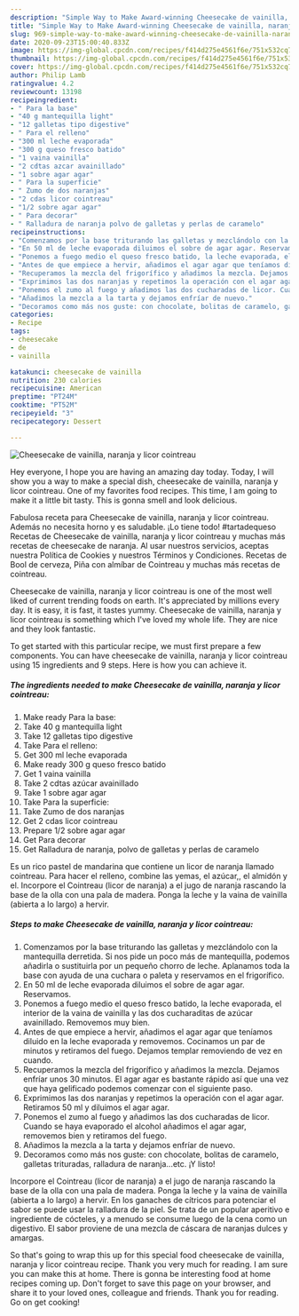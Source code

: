 ```yaml
---
description: "Simple Way to Make Award-winning Cheesecake de vainilla, naranja y licor cointreau"
title: "Simple Way to Make Award-winning Cheesecake de vainilla, naranja y licor cointreau"
slug: 969-simple-way-to-make-award-winning-cheesecake-de-vainilla-naranja-y-licor-cointreau
date: 2020-09-23T15:00:40.833Z
image: https://img-global.cpcdn.com/recipes/f414d275e4561f6e/751x532cq70/cheesecake-de-vainilla-naranja-y-licor-cointreau-foto-principal.jpg
thumbnail: https://img-global.cpcdn.com/recipes/f414d275e4561f6e/751x532cq70/cheesecake-de-vainilla-naranja-y-licor-cointreau-foto-principal.jpg
cover: https://img-global.cpcdn.com/recipes/f414d275e4561f6e/751x532cq70/cheesecake-de-vainilla-naranja-y-licor-cointreau-foto-principal.jpg
author: Philip Lamb
ratingvalue: 4.2
reviewcount: 13198
recipeingredient:
- " Para la base"
- "40 g mantequilla light"
- "12 galletas tipo digestive"
- " Para el relleno"
- "300 ml leche evaporada"
- "300 g queso fresco batido"
- "1 vaina vainilla"
- "2 cdtas azcar avainillado"
- "1 sobre agar agar"
- " Para la superficie"
- " Zumo de dos naranjas"
- "2 cdas licor cointreau"
- "1/2 sobre agar agar"
- " Para decorar"
- " Ralladura de naranja polvo de galletas y perlas de caramelo"
recipeinstructions:
- "Comenzamos por la base triturando las galletas y mezclándolo con la mantequilla derretida. Si nos pide un poco más de mantequilla, podemos añadirla o sustituirla por un pequeño chorro de leche. Aplanamos toda la base con ayuda de una cuchara o paleta y reservamos en el frigorífico."
- "En 50 ml de leche evaporada diluimos el sobre de agar agar. Reservamos."
- "Ponemos a fuego medio el queso fresco batido, la leche evaporada, el interior de la vaina de vainilla y las dos cucharaditas de azúcar avainillado. Removemos muy bien."
- "Antes de que empiece a hervir, añadimos el agar agar que teníamos diluido en la leche evaporada y removemos. Cocinamos un par de minutos y retiramos del fuego. Dejamos templar removiendo de vez en cuando."
- "Recuperamos la mezcla del frigorífico y añadimos la mezcla. Dejamos enfríar unos 30 minutos. El agar agar es bastante rápido así que una vez que haya gelificado podemos comenzar con el siguiente paso."
- "Exprimimos las dos naranjas y repetimos la operación con el agar agar. Retiramos 50 ml y diluimos el agar agar."
- "Ponemos el zumo al fuego y añadimos las dos cucharadas de licor. Cuando se haya evaporado el alcohol añadimos el agar agar, removemos bien y retiramos del fuego."
- "Añadimos la mezcla a la tarta y dejamos enfríar de nuevo."
- "Decoramos como más nos guste: con chocolate, bolitas de caramelo, galletas trituradas, ralladura de naranja...etc. ¡Y listo!"
categories:
- Recipe
tags:
- cheesecake
- de
- vainilla

katakunci: cheesecake de vainilla 
nutrition: 230 calories
recipecuisine: American
preptime: "PT24M"
cooktime: "PT52M"
recipeyield: "3"
recipecategory: Dessert

---
```



![Cheesecake de vainilla, naranja y licor cointreau](https://img-global.cpcdn.com/recipes/f414d275e4561f6e/751x532cq70/cheesecake-de-vainilla-naranja-y-licor-cointreau-foto-principal.jpg)

Hey everyone, I hope you are having an amazing day today. Today, I will show you a way to make a special dish, cheesecake de vainilla, naranja y licor cointreau. One of my favorites food recipes. This time, I am going to make it a little bit tasty. This is gonna smell and look delicious.

Fabulosa receta para Cheesecake de vainilla, naranja y licor cointreau. Además no necesita horno y es saludable. ¡Lo tiene todo! #tartadequeso Recetas de Cheesecake de vainilla, naranja y licor cointreau y muchas más recetas de cheesecake de naranja. Al usar nuestros servicios, aceptas nuestra Política de Cookies y nuestros Términos y Condiciones. Recetas de Bool de cerveza, Piña con almíbar de Cointreau y muchas más recetas de cointreau.

Cheesecake de vainilla, naranja y licor cointreau is one of the most well liked of current trending foods on earth. It's appreciated by millions every day. It is easy, it is fast, it tastes yummy. Cheesecake de vainilla, naranja y licor cointreau is something which I've loved my whole life. They are nice and they look fantastic.


To get started with this particular recipe, we must first prepare a few components. You can have cheesecake de vainilla, naranja y licor cointreau using 15 ingredients and 9 steps. Here is how you can achieve it.

<!--inarticleads1-->

##### The ingredients needed to make Cheesecake de vainilla, naranja y licor cointreau:

1. Make ready  Para la base:
1. Take 40 g mantequilla light
1. Take 12 galletas tipo digestive
1. Take  Para el relleno:
1. Get 300 ml leche evaporada
1. Make ready 300 g queso fresco batido
1. Get 1 vaina vainilla
1. Take 2 cdtas azúcar avainillado
1. Take 1 sobre agar agar
1. Take  Para la superficie:
1. Take  Zumo de dos naranjas
1. Get 2 cdas licor cointreau
1. Prepare 1/2 sobre agar agar
1. Get  Para decorar
1. Get  Ralladura de naranja, polvo de galletas y perlas de caramelo


Es un rico pastel de mandarina que contiene un licor de naranja llamado cointreau. Para hacer el relleno, combine las yemas, el azúcar,, el almidón y el. Incorpore el Cointreau (licor de naranja) a el jugo de naranja rascando la base de la olla con una pala de madera. Ponga la leche y la vaina de vainilla (abierta a lo largo) a hervir. 

<!--inarticleads2-->

##### Steps to make Cheesecake de vainilla, naranja y licor cointreau:

1. Comenzamos por la base triturando las galletas y mezclándolo con la mantequilla derretida. Si nos pide un poco más de mantequilla, podemos añadirla o sustituirla por un pequeño chorro de leche. Aplanamos toda la base con ayuda de una cuchara o paleta y reservamos en el frigorífico.
1. En 50 ml de leche evaporada diluimos el sobre de agar agar. Reservamos.
1. Ponemos a fuego medio el queso fresco batido, la leche evaporada, el interior de la vaina de vainilla y las dos cucharaditas de azúcar avainillado. Removemos muy bien.
1. Antes de que empiece a hervir, añadimos el agar agar que teníamos diluido en la leche evaporada y removemos. Cocinamos un par de minutos y retiramos del fuego. Dejamos templar removiendo de vez en cuando.
1. Recuperamos la mezcla del frigorífico y añadimos la mezcla. Dejamos enfríar unos 30 minutos. El agar agar es bastante rápido así que una vez que haya gelificado podemos comenzar con el siguiente paso.
1. Exprimimos las dos naranjas y repetimos la operación con el agar agar. Retiramos 50 ml y diluimos el agar agar.
1. Ponemos el zumo al fuego y añadimos las dos cucharadas de licor. Cuando se haya evaporado el alcohol añadimos el agar agar, removemos bien y retiramos del fuego.
1. Añadimos la mezcla a la tarta y dejamos enfríar de nuevo.
1. Decoramos como más nos guste: con chocolate, bolitas de caramelo, galletas trituradas, ralladura de naranja...etc. ¡Y listo!


Incorpore el Cointreau (licor de naranja) a el jugo de naranja rascando la base de la olla con una pala de madera. Ponga la leche y la vaina de vainilla (abierta a lo largo) a hervir. En los ganaches de cítricos para potenciar el sabor se puede usar la ralladura de la piel. Se trata de un popular aperitivo e ingrediente de cócteles, y a menudo se consume luego de la cena como un digestivo. El sabor proviene de una mezcla de cáscara de naranjas dulces y amargas. 

So that's going to wrap this up for this special food cheesecake de vainilla, naranja y licor cointreau recipe. Thank you very much for reading. I am sure you can make this at home. There is gonna be interesting food at home recipes coming up. Don't forget to save this page on your browser, and share it to your loved ones, colleague and friends. Thank you for reading. Go on get cooking!

